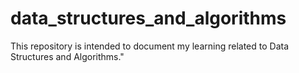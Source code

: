 # data_structures_and_algorithms
This repository is intended to document my learning related to Data Structures and Algorithms."
